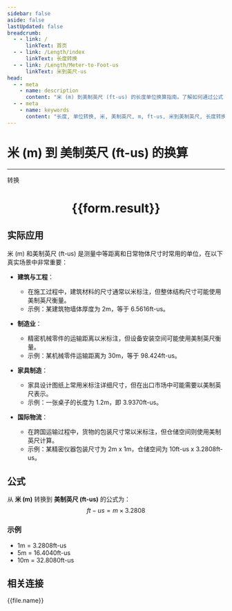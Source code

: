 ```yaml
---
sidebar: false
aside: false
lastUpdated: false
breadcrumb:
  - - link: /
      linkText: 首页
  - - link: /Length/index
      linkText: 长度转换
  - - link: /Length/Meter-to-Foot-us
      linkText: 米到英尺-us
head:
  - - meta
    - name: description
      content: "米 (m) 到美制英尺 (ft-us) 的长度单位换算指南。了解如何通过公式 ft-us = m × 3.2808 转换为美制英尺。"
  - - meta
    - name: keywords
      content: "长度, 单位转换, 米, 美制英尺, m, ft-us, 米到美制英尺, 长度转换指南"
---
```

# 米 (m) 到 美制英尺 (ft-us) 的换算
---
<script setup>
import { onMounted, reactive, inject, ref } from 'vue'
import { NButton, NForm, NFormItem, NInput, NInputNumber, NSelect, NCard, useMessage,NGrid ,NGi } from 'naive-ui'
import { defineClientComponent } from 'vitepress'
import { Length } from '../../files';

const convert = inject('convert')

const form = reactive({
  number: null,
  result: '',
})

const convertHandler = () => {
  if (form.number !== null && !isNaN(form.number)) {
    const convertedValue = parseFloat(form.number) * 3.2808
    form.result = `${form.number}m = ${convertedValue.toFixed(4)}ft-us`
  } else {
    form.result = '请输入有效的数值。'
  }
}
</script>

<n-form size="large" :model="form">
  <n-form-item label="米 (m)">
    <n-input-number v-model:value="form.number" placeholder="输入米" style="width: 100%" />
  </n-form-item>
  <n-form-item>
    <n-button type="primary" @click="convertHandler" block>转换</n-button>
  </n-form-item>
</n-form>

<n-card  embedded :bordered="false" hoverable>
  <div  style="text-align:center">
    <h1>{{form.result}}</h1>
  </div>
</n-card>

## 实际应用

米 (m) 和美制英尺 (ft-us) 是测量中等距离和日常物体尺寸时常用的单位，在以下真实场景中非常重要：

- **建筑与工程**：
  - 在施工过程中，建筑材料的尺寸通常以米标注，但整体结构尺寸可能使用美制英尺衡量。
  - 示例：某建筑物墙体厚度为 2m，等于 6.5616ft-us。

- **制造业**：
  - 精密机械零件的运输距离以米标注，但设备安装空间可能使用美制英尺衡量。
  - 示例：某机械零件运输距离为 30m，等于 98.424ft-us。

- **家具制造**：
  - 家具设计图纸上常用米标注详细尺寸，但在出口市场中可能需要以美制英尺表示。
  - 示例：一张桌子的长度为 1.2m，即 3.9370ft-us。

- **国际物流**：
  - 在跨国运输过程中，货物的包装尺寸常以米标注，但仓储空间则使用美制英尺计算。
  - 示例：某精密仪器包装尺寸为 2m x 1m，仓储空间为 10ft-us x 3.2808ft-us。

## 公式

从 **米 (m)** 转换到 **美制英尺 (ft-us)** 的公式为：
$$ ft-us = m \times 3.2808 $$

### 示例
- 1m = 3.2808ft-us
- 5m = 16.4040ft-us
- 10m = 32.8080ft-us

## 相关连接
<n-grid x-gap="12" :cols="4">
  <n-gi v-for="(file, index) in Length" :key="index">
    <n-button
      text
      tag="a"
      :href="file.path"
      type="primary"
    >
      {{file.name}}
    </n-button>
  </n-gi>
</n-grid>